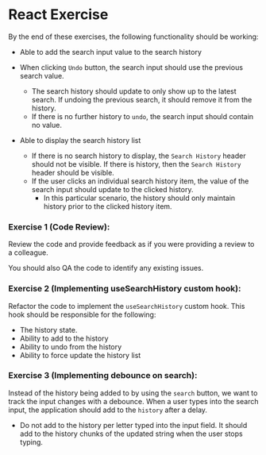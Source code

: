 # React Exercise

By the end of these exercises, the following functionality should be working:

- Able to add the search input value to the search history

- When clicking `Undo` button, the search input should use the previous search value.

  - The search history should update to only show up to the latest search. If undoing the previous search, it should remove it from the history.
  - If there is no further history to `undo`, the search input should contain no value.

- Able to display the search history list
  - If there is no search history to display, the `Search History` header should not be visible. If there is history, then the `Search History` header should be visible.
  - If the user clicks an individual search history item, the value of the search input should update to the clicked history.
    - In this particular scenario, the history should only maintain history prior to the clicked history item.

### Exercise 1 (Code Review):

Review the code and provide feedback as if you were providing a review to a colleague.

You should also QA the code to identify any existing issues.

### Exercise 2 (Implementing useSearchHistory custom hook):

Refactor the code to implement the `useSearchHistory` custom hook. This hook should be responsible for the following:

- The history state.
- Ability to add to the history
- Ability to undo from the history
- Ability to force update the history list

### Exercise 3 (Implementing debounce on search):

Instead of the history being added to by using the `search` button, we want to track the input changes with a debounce. When a user types into the search input, the application should add to the `history` after a delay.

- Do not add to the history per letter typed into the input field. It should add to the history chunks of the updated string when the user stops typing.
